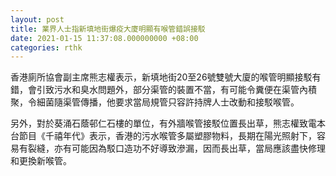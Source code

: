 ```yaml
---
layout: post
title: 業界人士指新填地街爆疫大廈明顯有喉管錯誤接駁
date: 2021-01-15 11:37:08.000000000 +08:00
categories: rthk
---
```


香港廁所協會副主席熊志權表示，新填地街20至26號雙號大廈的喉管明顯接駁有錯，會引致污水和臭水問題外，部分渠管的裝置不當，有可能令糞便在渠管內積聚，令細菌隨渠管傳播，他要求當局規管只容許持牌人士改動和接駁喉管。

另外，對於葵涌石蔭邨仁石樓的單位，有外牆喉管接駁位置長出草，熊志權致電本台節目《千禧年代》表示，香港的污水喉管多屬塑膠物料，長期在陽光照射下，容易有裂縫，亦有可能因為駁口造功不好導致滲漏，因而長出草，當局應該盡快修理和更換新喉管。
